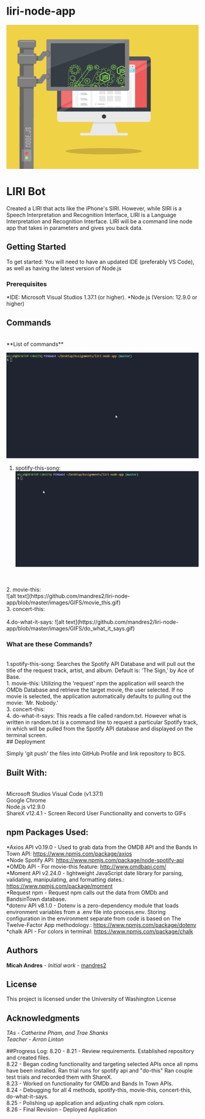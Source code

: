 # liri-node-app
![alt text](https://github.com/mandres2/liri-node-app/blob/master/images/GIFS/nodejs.gif)

# LIRI Bot

Created a LIRI that acts like the iPhone's SIRI. However, while SIRI is a Speech Interpretation and Recognition Interface, LIRI is a Language Interpretation and Recognition Interface. LIRI will be a command line node app that takes in parameters and gives you back data.

## Getting Started

To get started: You will need to have an updated IDE (preferably VS Code), as well as having the latest version of Node.js

### Prerequisites

*IDE: Microsoft Visual Studios 1.37.1 (or higher).
*Node.js (Version: 12.9.0 or higher)

## Commands
<br>
**List of commands**

![alt text](https://github.com/mandres2/liri-node-app/blob/master/images/GIFS/list_commands.gif)
<br>

1. spotify-this-song:
![alt text](https://github.com/mandres2/liri-node-app/blob/master/images/GIFS/spotify_this_song.gif)
<br>
<br>
2. movie-this:
<br>
![alt text](https://github.com/mandres2/liri-node-app/blob/master/images/GIFS/movie_this.gif)
<br>
3. concert-this:
<br>
<br>
4.do-what-it-says:
![alt text](https://github.com/mandres2/liri-node-app/blob/master/images/GIFS/do_what_it_says.gif)

### What are these Commands?
<br>
1.spotify-this-song: Searches the Spotify API Database and will pull out the title of the request track, artist, and album. Default is: 'The Sign,' by Ace of Base.
<br>
1. movie-this: Utilizing the 'request' npm the application will search the OMDb Database and retrieve the target movie, the user selected. If no movie is selected, the application automatically defaults to pulling out the movie: 'Mr. Nobody.'
<br>
3. concert-this:
<br>
4. do-what-it-says: This reads a file called random.txt. However what is written in random.txt is a command line to request a particular Spotify track, in which will be pulled from the Spotify API database and displayed on the terminal screen.
<br>
## Deployment

Simply 'git push' the files into GitHub Profile and link repository to BCS.

## Built With:

<br>
Microsoft Studios Visual Code (v1.37.1)
<br>
Google Chrome
<br>
Node.js v12.9.0
<br>
ShareX v12.4.1 - Screen Record User Functionality and converts to GIFs
<br>

## npm Packages Used:
*Axios API v0.19.0 - Used to grab data from the OMDB API and the Bands In Town API: https://www.npmjs.com/package/axios
<br>
*Node Spotify API: https://www.npmjs.com/package/node-spotify-api
<br>
*OMDb API - For movie-this feature: http://www.omdbapi.com/
<br>
*Moment API v2.24.0 - lightweight JavaScript date library for parsing, validating, manipulating, and formatting dates.: https://www.npmjs.com/package/moment
<br>
*Request npm - Request npm calls out the data from OMDb and BandsinTown database.
<br>
*dotenv API v8.1.0 - Dotenv is a zero-dependency module that loads environment variables from a .env file into process.env. Storing configuration in the environment separate from code is based on The Twelve-Factor App methodology.: https://www.npmjs.com/package/dotenv
<br>
*chalk API - For colors in terminal: https://www.npmjs.com/package/chalk

## Authors

**Micah Andres** - *Initial work* - [mandres2](https://github.com/mandres2)

## License

This project is licensed under the University of Washington License

## Acknowledgments
*TAs - Catherine Pham, and Trae Shanks*
<br>
*Teacher - Arron Linton*

##Progress Log:
8.20 - 8.21 - Review requirements. Established repository and created files.
<br>
8.22 - Began coding functionality and targeting selected APIs once all npms have been installed. Ran trial runs for spotify api and "do-this" Ran couple test trials and recorded them with ShareX.
<br>
8.23 - Worked on functionality for OMDb and Bands In Town APIs.
<br>
8.24 - Debugging for all 4 methods, spotify-this, movie-this, concert-this, do-what-it-says.
<br>
8.25 - Polishing up application and adjusting chalk npm colors.
<br>
8.26 - Final Revision - Deployed Application

